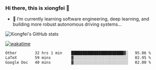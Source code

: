 ### Hi there, this is xiongfei 👋


- 🌱 I’m currently learning software engineering, deep learning, and building more robust autonomous driving systems...

<!--
**X1on9f31/X1on9f31** is a ✨ _special_ ✨ repository because its `README.md` (this file) appears on your GitHub profile.
Here are some ideas to get you started:
-->

![Xiongfei's GitHub stats](https://github-readme-stats.vercel.app/api?username=X1on9f31)


[![wakatime](https://wakatime.com/badge/user/9e8d5516-d162-43e7-9563-87295d455a71.svg)](https://wakatime.com/@9e8d5516-d162-43e7-9563-87295d455a71)

<!--START_SECTION:waka-->

```txt
Other        32 hrs 1 min    ███████████████████████▓░   95.06 %
LaTeX        59 mins         ▓░░░░░░░░░░░░░░░░░░░░░░░░   02.95 %
Google Doc   40 mins         ▓░░░░░░░░░░░░░░░░░░░░░░░░   02.00 %
```

<!--END_SECTION:waka-->

